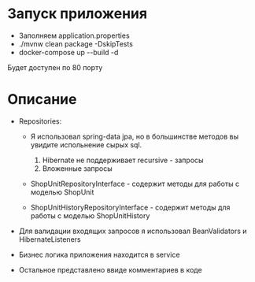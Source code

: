 # Запуск приложения
- Заполняем application.properties
- ./mvnw clean package -DskipTests
- docker-compose up --build -d

Будет доступен по 80 порту
# Описание

- Repositories:
    - Я использовал spring-data jpa, но в большинстве методов вы увидите испольнение сырых sql. 
        1. Hibernate не поддерживает recursive - запросы
        2. Вложенные запросы
    
    - ShopUnitRepositoryInterface - содержит методы для работы с моделью ShopUnit
    - ShopUnitHistoryRepositoryInterface - содержит методы для работы с моделью ShopUnitHistory

- Для валидации входящих запросов я использовал BeanValidators и HibernateListeners

- Бизнес логика приложения находится в service

- Остальное представлено ввиде комментариев в коде
